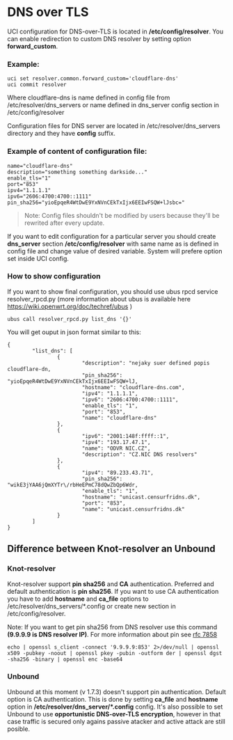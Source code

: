 # DNS over TLS


UCI configuration for DNS-over-TLS is located in **/etc/config/resolver**. You can enable redirection to custom DNS resolver by setting option **forward_custom**.

### Example:
```
uci set resolver.common.forward_custom='cloudflare-dns'
uci commit resolver
```
Where  cloudflare-dns is name defined in config file from /etc/resolver/dns_servers or name defined in dns_server config section in /etc/config/resolver

Configuration files for DNS server are located in /etc/resolver/dns_servers directory and they have **config** suffix.

### Example of content of configuration file:
```
name="cloudflare-dns"
description="something something darkside..."
enable_tls="1"
port="853"
ipv4="1.1.1.1"
ipv6="2606:4700:4700::1111"
pin_sha256="yioEpqeR4WtDwE9YxNVnCEkTxIjx6EEIwFSQW+lJsbc="
```

> Note: Config files shouldn't be modified by users because they'll be rewrited after every update.

If you want to edit configuration for a particular server you should create **dns_server** section **/etc/config/resolver** with same name as is defined in config file and change value of desired variable. System will prefere option set inside UCI config.

### How to show configuration

If you want to show final configuration, you should use ubus rpcd service resolver_rpcd.py (more information about ubus is available  here https://wiki.openwrt.org/doc/techref/ubus )
```
ubus call resolver_rpcd.py list_dns '{}'
```
You will get ouput in json format similar to this:
```
{
        "list_dns": [
                {
                        "description": "nejaky suer defined popis cloudflare-dn,
                        "pin_sha256": "yioEpqeR4WtDwE9YxNVnCEkTxIjx6EEIwFSQW+lJ,
                        "hostname": "cloudflare-dns.com",
                        "ipv4": "1.1.1.1",
                        "ipv6": "2606:4700:4700::1111",
                        "enable_tls": "1",
                        "port": "853",
                        "name": "cloudflare-dns"
                },
                {
                        "ipv6": "2001:148f:ffff::1",
                        "ipv4": "193.17.47.1",
                        "name": "ODVR NIC.CZ",
                        "description": "CZ.NIC DNS resolvers"
                },
                {
                        "ipv4": "89.233.43.71",
                        "pin_sha256": "wikE3jYAA6jQmXYTr\/rbHeEPmC78dQwZbQp6Wdr,
                        "enable_tls": "1",
                        "hostname": "unicast.censurfridns.dk",
                        "port": "853",
                        "name": "unicast.censurfridns.dk"
                }
        ]
}
```

## Difference between Knot-resolver an Unbound
### Knot-resolver
Knot-resolver support **pin sha256** and **CA** authentication. Preferred and default authentication is **pin sha256**. If you want to use CA authentication you have to add **hostname** and **ca_file** options to /etc/resolver/dns_servers/*.config or create new section in /etc/config/resolver.

Note: If you want to get pin sha256 from DNS resolver use this command __(9.9.9.9 is DNS resolver IP)__. For more information about pin see [rfc 7858](https://tools.ietf.org/html/rfc7858#section-4.2)
```
echo | openssl s_client -connect '9.9.9.9:853' 2>/dev/null | openssl x509 -pubkey -noout | openssl pkey -pubin -outform der | openssl dgst -sha256 -binary | openssl enc -base64
```

### Unbound
Unbound at this moment (v 1.7.3) doesn't support pin authentication. Default option is CA authentication. This is done by setting **ca_file** and **hostname** option in **/etc/resolver/dns_server/*.config** config.
It's also possible to set Unbound to use **opportunistic DNS-over-TLS encryption**, however in that case traffic is secured only agains passive atacker and active attack are still posible.
